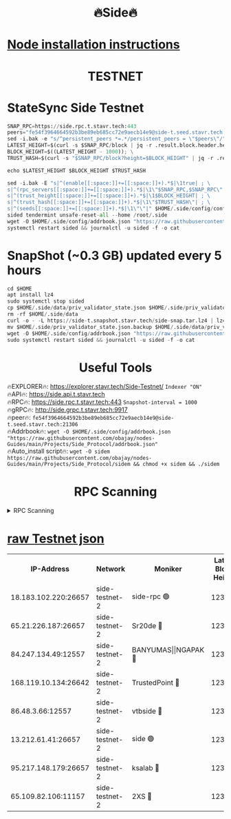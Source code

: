 <h1 align="center"> 🔥Side🔥</h1>

[Node installation instructions](https://github.com/obajay/nodes-Guides/tree/main/Projects/Side_Protocol)
=

<h1 align="center"> TESTNET</h1>

# StateSync Side Testnet
```python
SNAP_RPC=https://side.rpc.t.stavr.tech:443
peers="fe54f3964664592b3be89eb685cc72e9aecb14e9@side-t.seed.stavr.tech:21306"
sed -i.bak -e "s/^persistent_peers *=.*/persistent_peers = \"$peers\"/" $HOME/.side/config/config.toml
LATEST_HEIGHT=$(curl -s $SNAP_RPC/block | jq -r .result.block.header.height); \
BLOCK_HEIGHT=$((LATEST_HEIGHT - 1000)); \
TRUST_HASH=$(curl -s "$SNAP_RPC/block?height=$BLOCK_HEIGHT" | jq -r .result.block_id.hash)

echo $LATEST_HEIGHT $BLOCK_HEIGHT $TRUST_HASH

sed -i.bak -E "s|^(enable[[:space:]]+=[[:space:]]+).*$|\1true| ; \
s|^(rpc_servers[[:space:]]+=[[:space:]]+).*$|\1\"$SNAP_RPC,$SNAP_RPC\"| ; \
s|^(trust_height[[:space:]]+=[[:space:]]+).*$|\1$BLOCK_HEIGHT| ; \
s|^(trust_hash[[:space:]]+=[[:space:]]+).*$|\1\"$TRUST_HASH\"| ; \
s|^(seeds[[:space:]]+=[[:space:]]+).*$|\1\"\"|" $HOME/.side/config/config.toml
sided tendermint unsafe-reset-all --home /root/.side
wget -O $HOME/.side/config/addrbook.json "https://raw.githubusercontent.com/obajay/nodes-Guides/main/Projects/Side_Protocol/addrbook.json"
systemctl restart sided && journalctl -u sided -f -o cat
```
# SnapShot (~0.3 GB) updated every 5 hours
```python
cd $HOME
apt install lz4
sudo systemctl stop sided
cp $HOME/.side/data/priv_validator_state.json $HOME/.side/priv_validator_state.json.backup
rm -rf $HOME/.side/data
curl -o - -L https://side-t.snapshot.stavr.tech/side-snap.tar.lz4 | lz4 -c -d - | tar -x -C $HOME/.side --strip-components 2
mv $HOME/.side/priv_validator_state.json.backup $HOME/.side/data/priv_validator_state.json
wget -O $HOME/.side/config/addrbook.json "https://raw.githubusercontent.com/obajay/nodes-Guides/main/Projects/Side_Protocol/addrbook.json"
sudo systemctl restart sided && journalctl -u sided -f -o cat
```
 <h1 align="center"> Useful Tools</h1>
 
🔥EXPLORER🔥: https://explorer.stavr.tech/Side-Testnet/        `Indexer "ON"` \
🔥API🔥:      https://side.api.t.stavr.tech \
🔥RPC🔥:      https://side.rpc.t.stavr.tech:443              `Snapshot-interval = 1000` \
🔥gRPC🔥:     http://side.grpc.t.stavr.tech:9917 \
🔥peer🔥:     `fe54f3964664592b3be89eb685cc72e9aecb14e9@side-t.seed.stavr.tech:21306` \
🔥Addrbook🔥: ```wget -O $HOME/.side/config/addrbook.json "https://raw.githubusercontent.com/obajay/nodes-Guides/main/Projects/Side_Protocol/addrbook.json"``` \
🔥Auto_install script🔥:  `wget -O sidem https://raw.githubusercontent.com/obajay/nodes-Guides/main/Projects/Side_Protocol/sidem && chmod +x sidem && ./sidem`

<h1 align="center"> RPC Scanning</h1>

<details>
<summary>RPC Scanning</summary>

<h2 align="center"> We scan nodes in real time every 4 hours. And we provide the final result of RPC endpoints.
We cannot influence the operation of these nodes in any way. </h2>


```python
If Voting Power is higher than 0 --> then the Node is a validator of the network and may be subject to attack and be a potential threat to the chain.
```
```python
We marked such validators with a red symbol
```

</details>

[raw Testnet json](https://rpc-check.sidet.stavr.tech/sidet/rpc-sidet-result.json)
=


<table><tr><th>IP-Address</th><th>Network</th><th>Moniker</th><th>Latest Block Height</th><th>Earliest Block Height</th><th>Catching Up</th><th>Tx Index</th><th>Voting Power</th><th>Scan Time</th></tr><tr><td>18.183.102.220:26657</td><td>side-testnet-2</td><td>side-rpc 🟢</td><td>123533</td><td>1</td><td>False</td><td>on</td><td>0</td><td>2024-03-01T16:18:21.498392805UTC</td></tr><tr><td>65.21.226.187:26657</td><td>side-testnet-2</td><td>Sr20de 🔴</td><td>123533</td><td>1</td><td>False</td><td>on</td><td>1908</td><td>2024-03-01T16:18:21.835202424UTC</td></tr><tr><td>84.247.134.49:12557</td><td>side-testnet-2</td><td>BANYUMAS||NGAPAK 🔴</td><td>123533</td><td>1</td><td>False</td><td>off</td><td>203</td><td>2024-03-01T16:18:22.138790871UTC</td></tr><tr><td>168.119.10.134:26642</td><td>side-testnet-2</td><td>TrustedPoint 🔴</td><td>123535</td><td>1</td><td>False</td><td>off</td><td>20001040</td><td>2024-03-01T16:18:30.777198672UTC</td></tr><tr><td>86.48.3.66:12557</td><td>side-testnet-2</td><td>vtbside 🔴</td><td>123534</td><td>1</td><td>False</td><td>off</td><td>1281</td><td>2024-03-01T16:18:31.068741392UTC</td></tr><tr><td>13.212.61.41:26657</td><td>side-testnet-2</td><td>side 🟢</td><td>123527</td><td>1</td><td>False</td><td>on</td><td>0</td><td>2024-03-01T16:18:34.305732924UTC</td></tr><tr><td>95.217.148.179:26657</td><td>side-testnet-2</td><td>ksalab 🔴</td><td>123534</td><td>6001</td><td>False</td><td>off</td><td>2904</td><td>2024-03-01T16:18:30.573667326UTC</td></tr><tr><td>65.109.82.106:11157</td><td>side-testnet-2</td><td>2XS 🔴</td><td>123533</td><td>10001</td><td>False</td><td>off</td><td>105</td><td>2024-03-01T16:18:18.208010187UTC</td></tr></table>